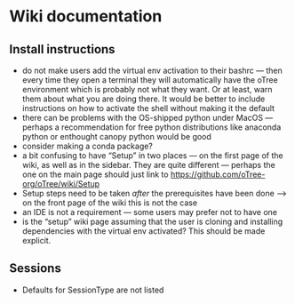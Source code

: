 # Wiki documentation

## Install instructions

* do not make users add the virtual env activation to their bashrc — then every time they open a terminal they will automatically have the oTree environment which is probably not what they want. Or at least, warn them about what you are doing there. It would be better to include instructions on how to activate the shell without making it the default
* there can be problems with the OS-shipped python under MacOS — perhaps a recommendation for free python distributions like anaconda python or enthought canopy python would be good
* consider making a conda package?
* a bit confusing to have “Setup” in two places — on the first page of the wiki, as well as in the sidebar. They are quite different — perhaps the one on the main page should just link to https://github.com/oTree-org/oTree/wiki/Setup
* Setup steps need to be taken *after* the prerequisites have been done —> on the front page of the wiki this is not the case
* an IDE is not a requirement — some users may prefer not to have one
* is the “setup” wiki page assuming that the user is cloning and installing dependencies with the virtual env activated? This should be made explicit. 


## Sessions

* Defaults for SessionType are not listed 
